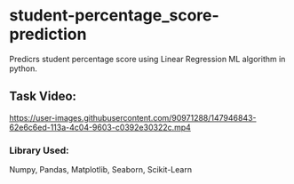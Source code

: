 # student-percentage_score-prediction
Predicrs student percentage score using Linear Regression  ML algorithm in python.                

## Task Video:
https://user-images.githubusercontent.com/90971288/147946843-62e6c6ed-113a-4c04-9603-c0392e30322c.mp4 

### Library Used:
Numpy, Pandas, Matplotlib, Seaborn, Scikit-Learn
